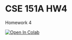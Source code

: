 # CSE 151A HW4

Homework 4

<a target="_blank" href="https://colab.research.google.com/github/ucsd-cse151a-w24/hw4">
  <img src="https://colab.research.google.com/assets/colab-badge.svg" alt="Open In Colab"/>
</a>
